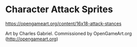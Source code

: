 # Character Attack Sprites

https://opengameart.org/content/16x18-attack-stances

Art by Charles Gabriel. Commissioned by OpenGameArt.org (http://opengameart.org)
